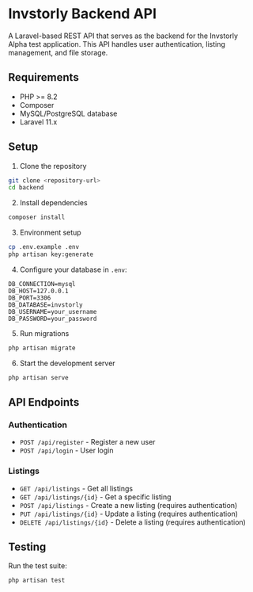 # Invstorly Backend API

A Laravel-based REST API that serves as the backend for the Invstorly Alpha test application. This API handles user authentication, listing management, and file storage.

## Requirements

- PHP >= 8.2
- Composer
- MySQL/PostgreSQL database
- Laravel 11.x

## Setup

1. Clone the repository
```bash
git clone <repository-url>
cd backend
```

2. Install dependencies
```bash
composer install
```

3. Environment setup
```bash
cp .env.example .env
php artisan key:generate
```

4. Configure your database in `.env`:
```env
DB_CONNECTION=mysql
DB_HOST=127.0.0.1
DB_PORT=3306
DB_DATABASE=invstorly
DB_USERNAME=your_username
DB_PASSWORD=your_password
```

5. Run migrations
```bash
php artisan migrate
```

6. Start the development server
```bash
php artisan serve
```

## API Endpoints

### Authentication
- `POST /api/register` - Register a new user
- `POST /api/login` - User login

### Listings
- `GET /api/listings` - Get all listings
- `GET /api/listings/{id}` - Get a specific listing
- `POST /api/listings` - Create a new listing (requires authentication)
- `PUT /api/listings/{id}` - Update a listing (requires authentication)
- `DELETE /api/listings/{id}` - Delete a listing (requires authentication)

## Testing

Run the test suite:
```bash
php artisan test
```
```